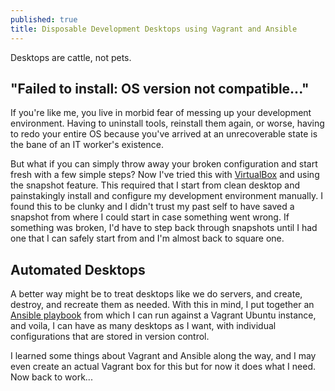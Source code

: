 ```yaml
---
published: true
title: Disposable Development Desktops using Vagrant and Ansible
---
```

Desktops are cattle, not pets.

## "Failed to install: OS version not compatible..."

If you're like me, you live in morbid fear of messing up your development environment. Having to uninstall tools, reinstall them again, or worse, having to redo your entire OS because you've arrived at an unrecoverable state is the bane of an IT worker's existence.

But what if you can simply throw away your broken configuration and start fresh with a few simple steps? Now I've tried this with [VirtualBox](https://www.virtualbox.org/) and using the snapshot feature. This required that I start from clean desktop and painstakingly install and configure my development environment manually. I found this to be clunky and I didn't trust my past self to have saved a snapshot from where I could start in case something went wrong. If something was broken, I'd have to step back through snapshots until I had one that I can safely start from and I'm almost back to square one.

## Automated Desktops

A better way might be to treat desktops like we do servers, and create, destroy, and recreate them as needed. With this in mind, I put together an [Ansible playbook](https://bitbucket.org/ngstigator/ansible-vagrant-desktop/src/master/) from which I can run against a Vagrant Ubuntu instance, and voila, I can have as many desktops as I want, with individual configurations that are stored in version control.

I learned some things about Vagrant and Ansible along the way, and I may even create an actual Vagrant box for this but for now it does what I need. Now back to work...
